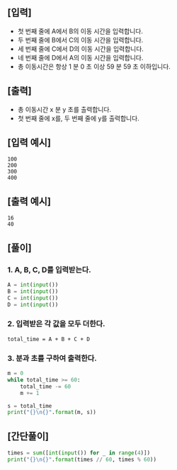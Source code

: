 ## [입력]
- 첫 번째 줄에 A에서 B의 이동 시간을 입력합니다.
- 두 번째 줄에 B에서 C의 이동 시간을 입력합니다.
- 세 번째 줄에 C에서 D의 이동 시간을 입력합니다.
- 네 번째 줄에 D에서 A의 이동 시간을 입력합니다.
- 총 이동시간은 항상 1 분 0 초 이상 59 분 59 초 이하입니다.

## [출력]
- 총 이동시간 x 분 y 초를 출력합니다.
- 첫 번째 줄에 x를, 두 번째 줄에 y를 출력합니다.

## [입력 예시]
```
100
200
300
400
```

## [출력 예시]
```
16
40
```

## [풀이]

### 1. A, B, C, D를 입력받는다.
``` python
A = int(input())
B = int(input())
C = int(input())
D = int(input())
```

### 2. 입력받은 각 값을 모두 더한다.
```
total_time = A + B + C + D
```

### 3. 분과 초를 구하여 출력한다.
``` python
m = 0
while total_time >= 60:
    total_time -= 60
    m += 1

s = total_time
print("{}\n{}".format(m, s))
```

## [간단풀이]
```python
times = sum([int(input()) for _ in range(4)])
print("{}\n{}".format(times // 60, times % 60))
```